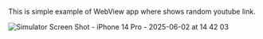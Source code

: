 This is simple example of WebView app where shows random youtube link.

![Simulator Screen Shot - iPhone 14 Pro - 2025-06-02 at 14 42 03](https://github.com/user-attachments/assets/c0ca5266-b6ea-4a9a-9e20-a9f54d6d9084)
